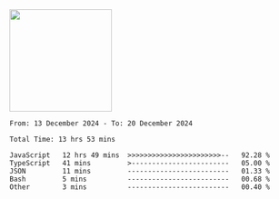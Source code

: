 <img height="180em" src="https://github-readme-stats-eight-theta.vercel.app/api?username=bkundev&show_icons=true&theme=radical&include_all_commits=true&count_private=true"/>
<!--START_SECTION:waka-->

```all_time
From: 13 December 2024 - To: 20 December 2024

Total Time: 13 hrs 53 mins

JavaScript   12 hrs 49 mins  >>>>>>>>>>>>>>>>>>>>>>>--   92.28 %
TypeScript   41 mins         >------------------------   05.00 %
JSON         11 mins         -------------------------   01.33 %
Bash         5 mins          -------------------------   00.68 %
Other        3 mins          -------------------------   00.40 %
```

<!--END_SECTION:waka-->